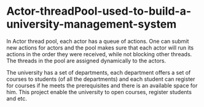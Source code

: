 # Actor-threadPool-used-to-build-a-university-management-system
In Actor thread pool, each actor has a queue of actions. One can submit new actions for actors and the pool makes sure that each actor will run its actions in the order they were received, while not blocking other threads. The threads in the pool are assigned dynamically to the actors.

The university has a set of departments, each department offers a set of courses to students
(of all the departments) and each student can register for courses if he meets the prerequisites and there is
an available space for him.
This project enable the university to open courses, register students and etc.  
